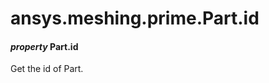 <a id="ansys-meshing-prime-part-id"></a>

# ansys.meshing.prime.Part.id

<a id="ansys.meshing.prime.Part.id"></a>

#### *property* Part.id

Get the id of Part.

<!-- !! processed by numpydoc !! -->
